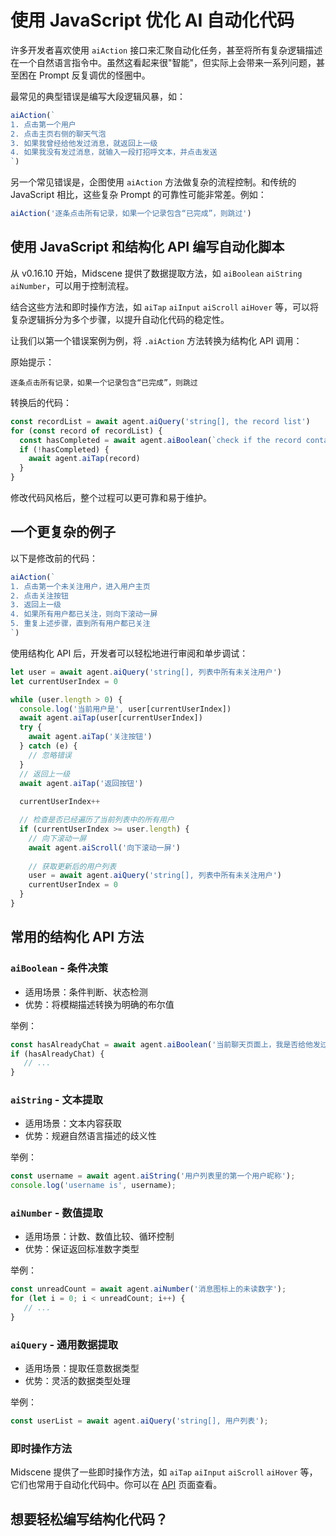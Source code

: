 # 使用 JavaScript 优化 AI 自动化代码

许多开发者喜欢使用 `aiAction` 接口来汇聚自动化任务，甚至将所有复杂逻辑描述在一个自然语言指令中。虽然这看起来很"智能"，但实际上会带来一系列问题，甚至困在 Prompt 反复调优的怪圈中。

最常见的典型错误是编写大段逻辑风暴，如：

```javascript
aiAction(`
1. 点击第一个用户
2. 点击主页右侧的聊天气泡
3. 如果我曾经给他发过消息，就返回上一级
4. 如果我没有发过消息，就输入一段打招呼文本，并点击发送
`)
```

另一个常见错误是，企图使用 `aiAction` 方法做复杂的流程控制。和传统的 JavaScript 相比，这些复杂 Prompt 的可靠性可能非常差。例如：

```javascript
aiAction('逐条点击所有记录，如果一个记录包含“已完成”，则跳过')
```

## 使用 JavaScript 和结构化 API 编写自动化脚本

从 v0.16.10 开始，Midscene 提供了数据提取方法，如 `aiBoolean` `aiString` `aiNumber`，可以用于控制流程。

结合这些方法和即时操作方法，如 `aiTap` `aiInput` `aiScroll` `aiHover` 等，可以将复杂逻辑拆分为多个步骤，以提升自动化代码的稳定性。

让我们以第一个错误案例为例，将 `.aiAction` 方法转换为结构化 API 调用：

原始提示：

```
逐条点击所有记录，如果一个记录包含“已完成”，则跳过
```

转换后的代码：

```javascript
const recordList = await agent.aiQuery('string[], the record list')
for (const record of recordList) {
  const hasCompleted = await agent.aiBoolean(`check if the record contains the text "completed"`)
  if (!hasCompleted) {
    await agent.aiTap(record)
  }
}
```

修改代码风格后，整个过程可以更可靠和易于维护。

## 一个更复杂的例子

以下是修改前的代码：

```javascript
aiAction(`
1. 点击第一个未关注用户，进入用户主页
2. 点击关注按钮
3. 返回上一级
4. 如果所有用户都已关注，则向下滚动一屏
5. 重复上述步骤，直到所有用户都已关注
`)
```

使用结构化 API 后，开发者可以轻松地进行审阅和单步调试：

```javascript
let user = await agent.aiQuery('string[], 列表中所有未关注用户')
let currentUserIndex = 0

while (user.length > 0) {
  console.log('当前用户是', user[currentUserIndex])
  await agent.aiTap(user[currentUserIndex])
  try {
    await agent.aiTap('关注按钮')
  } catch (e) {
    // 忽略错误
  }
  // 返回上一级
  await agent.aiTap('返回按钮')
  
  currentUserIndex++

  // 检查是否已经遍历了当前列表中的所有用户
  if (currentUserIndex >= user.length) {
    // 向下滚动一屏
    await agent.aiScroll('向下滚动一屏')
    
    // 获取更新后的用户列表
    user = await agent.aiQuery('string[], 列表中所有未关注用户')
    currentUserIndex = 0
  }
}
```

## 常用的结构化 API 方法

### `aiBoolean` - 条件决策

* 适用场景：条件判断、状态检测
* 优势：将模糊描述转换为明确的布尔值

举例：
```javascript
const hasAlreadyChat = await agent.aiBoolean('当前聊天页面上，我是否给他发过消息');
if (hasAlreadyChat) {
   // ...
}
```

### `aiString` - 文本提取 

* 适用场景：文本内容获取
* 优势：规避自然语言描述的歧义性

举例：
```javascript
const username = await agent.aiString('用户列表里的第一个用户昵称');
console.log('username is', username);
```

### `aiNumber` - 数值提取

* 适用场景：计数、数值比较、循环控制
* 优势：保证返回标准数字类型

举例：
```javascript
const unreadCount = await agent.aiNumber('消息图标上的未读数字');
for (let i = 0; i < unreadCount; i++) {
   // ...
}
``` 

### `aiQuery` - 通用数据提取

* 适用场景：提取任意数据类型
* 优势：灵活的数据类型处理

举例：
```javascript
const userList = await agent.aiQuery('string[], 用户列表');
```

### 即时操作方法

Midscene 提供了一些即时操作方法，如 `aiTap` `aiInput` `aiScroll` `aiHover` 等，它们也常用于自动化代码中。你可以在 [API](./API) 页面查看。

## 想要轻松编写结构化代码？



